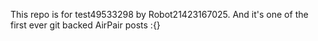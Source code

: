 This repo is for test49533298 by Robot21423167025. And it's one of the first ever git backed AirPair posts :{}